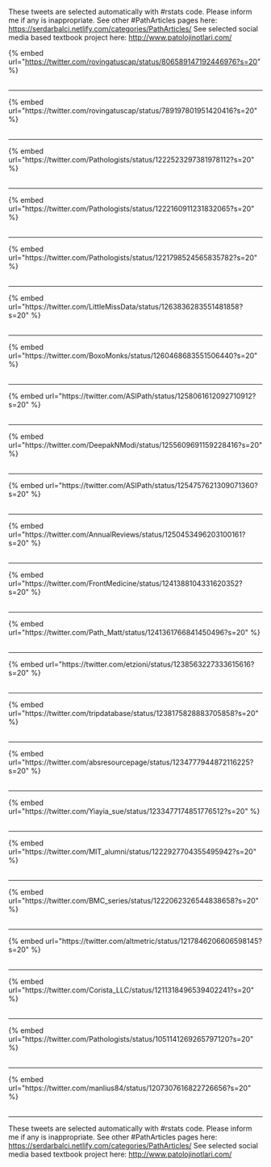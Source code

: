 

These tweets are selected automatically with #rstats code. Please inform me if any is inappropriate.
See other #PathArticles pages here: https://serdarbalci.netlify.com/categories/PathArticles/ 
See selected social media based textbook project here: http://www.patolojinotlari.com/

{% embed url="https://twitter.com/rovingatuscap/status/806589147192446976?s=20" %}<br>
<br>
<hr>
{% embed url="https://twitter.com/rovingatuscap/status/789197801951420416?s=20" %}<br>
<br>
<hr>
{% embed url="https://twitter.com/Pathologists/status/1222523297381978112?s=20" %}<br>
<br>
<hr>
{% embed url="https://twitter.com/Pathologists/status/1222160911231832065?s=20" %}<br>
<br>
<hr>
{% embed url="https://twitter.com/Pathologists/status/1221798524565835782?s=20" %}<br>
<br>
<hr>
{% embed url="https://twitter.com/LittleMissData/status/1263836283551481858?s=20" %}<br>
<br>
<hr>
{% embed url="https://twitter.com/BoxoMonks/status/1260468683551506440?s=20" %}<br>
<br>
<hr>
{% embed url="https://twitter.com/ASIPath/status/1258061612092710912?s=20" %}<br>
<br>
<hr>
{% embed url="https://twitter.com/DeepakNModi/status/1255609691159228416?s=20" %}<br>
<br>
<hr>
{% embed url="https://twitter.com/ASIPath/status/1254757621309071360?s=20" %}<br>
<br>
<hr>
{% embed url="https://twitter.com/AnnualReviews/status/1250453496203100161?s=20" %}<br>
<br>
<hr>
{% embed url="https://twitter.com/FrontMedicine/status/1241388104331620352?s=20" %}<br>
<br>
<hr>
{% embed url="https://twitter.com/Path_Matt/status/1241361766841450496?s=20" %}<br>
<br>
<hr>
{% embed url="https://twitter.com/etzioni/status/1238563227333615616?s=20" %}<br>
<br>
<hr>
{% embed url="https://twitter.com/tripdatabase/status/1238175828883705858?s=20" %}<br>
<br>
<hr>
{% embed url="https://twitter.com/absresourcepage/status/1234777944872116225?s=20" %}<br>
<br>
<hr>
{% embed url="https://twitter.com/Yiayia_sue/status/1233477174851776512?s=20" %}<br>
<br>
<hr>
{% embed url="https://twitter.com/MIT_alumni/status/1222927704355495942?s=20" %}<br>
<br>
<hr>
{% embed url="https://twitter.com/BMC_series/status/1222062326544838658?s=20" %}<br>
<br>
<hr>
{% embed url="https://twitter.com/altmetric/status/1217846206606598145?s=20" %}<br>
<br>
<hr>
{% embed url="https://twitter.com/Corista_LLC/status/1211318496539402241?s=20" %}<br>
<br>
<hr>
{% embed url="https://twitter.com/Pathologists/status/1051141269265797120?s=20" %}<br>
<br>
<hr>
{% embed url="https://twitter.com/manlius84/status/1207307616822726656?s=20" %}<br>
<br>
<hr>


These tweets are selected automatically with #rstats code. Please inform me if any is inappropriate.
See other #PathArticles pages here: https://serdarbalci.netlify.com/categories/PathArticles/ 
See selected social media based textbook project here: http://www.patolojinotlari.com/
